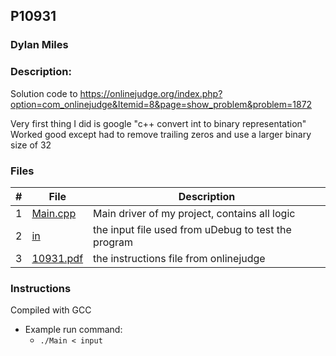 ## P10931
### Dylan Miles
### Description:
Solution code to https://onlinejudge.org/index.php?option=com_onlinejudge&Itemid=8&page=show_problem&problem=1872

Very first thing I did is google "c++ convert int to binary representation"
Worked good except had to remove trailing zeros and use a larger binary size of 32

### Files

|   #   | File            | Description                                        |
| :---: | --------------- | -------------------------------------------------- |
|   1   | [Main.cpp](./Main.cpp)         | Main driver of my project, contains all logic      |
|   2   | [in](./in)         | the input file used from uDebug to test the program      |
|   3   | [10931.pdf](./10931.pdf)         | the instructions file from onlinejudge      |

### Instructions

Compiled with GCC

- Example run command:
    - `./Main < input`
